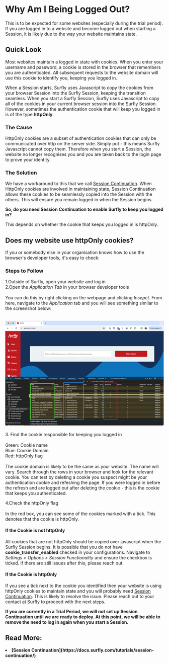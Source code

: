 # Why Am I Being Logged Out?

This is to be expected for some websites (especially during the trial period). If you are logged in to a website and become logged out when starting a Session, it is likely due to the way your website maintains state.

## Quick Look

Most websites maintain a logged in state with cookies. When you enter your username and password, a cookie is stored in the browser that remembers you are authenticated. All subsequent requests to the website domain will use this cookie to identify you, keeping you logged in. 

When a Session starts, Surfly uses Javascript to copy the cookies from your browser Session into the Surfly Session, keeping the transition seamless. When you start a Surfly Session, Surfly uses Javascript to copy all of the cookies in your current browser session into the Surfly Session. However, sometimes the authentication cookie that will keep you logged in is of the type <b>httpOnly</b>.

### <span class="red bold">The Cause</span> 

HttpOnly cookies are a subset of authentication cookies that can only be communicated over http on the server side. Simply put - this means Surfly Javascript cannot copy them. Therefore when you start a Session, the website no longer recognises you and you are taken back to the login page to prove your identity.

### <span class="red bold">The Solution</span>

We have a workaround to this that we call [Session Continuation](https://docs.surfly.com/tutorials/session-continuation/). When HttpOnly cookies are involved in maintaining state, Session Continuation allows these cookies to be seamlessly copied into the Session with the others. This will ensure you remain logged in when the Session begins.

<b>So, do you need Session Continuation to enable Surfly to keep you logged in?</b>

This depends on whether the cookie that keeps you logged in is httpOnly. 

## Does my website use <span class="red bold">httpOnly cookies</span>?

If you or somebody else in your organisation knows how to use the browser's developer tools, it's easy to check:

### Steps to Follow

<span class="red bold">1.</span>Outside of Surfly, open your website and log in<br>
<span class="red bold">2.</span>Open the <i>Application Tab</i> in your browser developer tools<br> 
<br>
You can do this by right clicking on the webpage and clicking <i>Insepct</i>. From here, navigate to the <i>Application</i> tab and you will see something similar to the screenshot below:
<br>
<br>

<div class=image-container>
<img class="large-image" src="https://raw.githubusercontent.com/JSPOON3R/JSPOON3R.github.io/main/guide/images/httpOnly-check.png" alt="Large Image">
</div>

<br>
<span class="red bold">3.</span> Find the cookie responsible for keeping you logged in<br>
<br>
<span class="green italic">Green: </span> Cookie name <br>
<span class="blue italic">Blue: </span> Cookie Domain <br>
<span class="red italic">Red: </span> httpOnly flag <br>

<br>
The cookie domain is likely to be the same as your website. The name will vary. Search through the rows in your browser and look for the relevant cookie. You can test by deleting a cookie you suspect might be your authentication cookie and refeshing the page. If you were logged in before the refresh and are logged out after deleting the cookie - this is the cookie that keeps you authenticated.
<br>

<span class="red bold">4.</span>Check the httpOnly flag<br>
<br>
In the red box, you can see some of the cookies marked with a tick. This denotes that the cookie is httpOnly.

#### If the Cookie is not httpOnly

All cookies that are not httpOnly should be copied over javascript when the Surfly Session begins. It is possible that you do not have <b>cookie_transfer_enabled</b> checked in your configurations. Navigate to <i>Settings > Options > Session Functionality</i> and ensure the checkbox is ticked. If there are still issues after this, please reach out. 

#### If the Cookie is httpOnly

If you see a tick next to the cookie you identified then your website is using httpOnly cookies to maintain state and you will probably need [Session Continuation](https://docs.surfly.com/tutorials/session-continuation/). This is likely to resolve the issue. Please reach out to your contact at Surfly to proceed with the next steps.

<b>If you are currently in a Trial Period, we will not set up Session Continuation until we are ready to deploy. At this point, we will be able to remove the need to log in again when you start a Session. 

## Read More:<br>
<li class="red bold"><a class="dark-gray normal-font">[Session Continuation](https://docs.surfly.com/tutorials/session-continuation/)<br></a></li><br>


 
